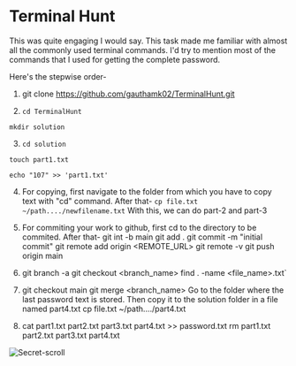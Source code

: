 # Terminal Hunt

This was quite engaging I would say. This task made me familiar with almost all the commonly used terminal commands. 
I'd try to mention most of the commands that I used for getting the complete password.

Here's the stepwise order-

1. git clone https://github.com/gauthamk02/TerminalHunt.git 

2. `cd TerminalHunt`

`mkdir solution`

3. `cd solution`

`touch part1.txt`

`echo "107" >> 'part1.txt'`

4. For copying, first navigate to the folder from which you have to copy text with "cd" command. After that-
`cp file.txt ~/path..../newfilename.txt`
With this, we can do part-2 and part-3

5. For commiting your work to github, first cd to the directory to be commited. After that-
git int -b main
git add .
git commit -m "initial commit"
git remote add origin <REMOTE_URL>
git remote -v
git push origin main

6. git branch -a
git checkout <branch_name>
find . -name <file_name>.txt`

7. git checkout main
git merge <branch_name>
Go to the folder where the last password text is stored. Then copy it to the solution folder in a file named part4.txt
cp file.txt ~/path..../part4.txt

8. cat part1.txt part2.txt part3.txt part4.txt >> password.txt
rm part1.txt part2.txt part3.txt part4.txt

![Secret-scroll](https://user-images.githubusercontent.com/116485536/207087937-657b229f-ac14-4629-8856-508bc0f4fba3.png)
